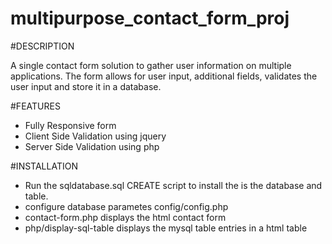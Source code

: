 # multipurpose_contact_form_proj

#DESCRIPTION

 A single contact form solution to gather user information on multiple applications. The form allows for user input, additional fields, validates the user input and store it in a database.

#FEATURES

- Fully Responsive form
- Client Side Validation using jquery
- Server Side Validation using php

#INSTALLATION

- Run the sqldatabase.sql CREATE script to install the is the database and table.
- configure database parametes config/config.php 
- contact-form.php displays the html contact form
- php/display-sql-table displays the mysql table entries in a html table

